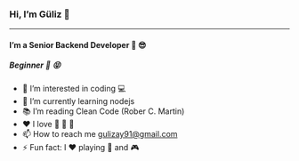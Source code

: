 ### Hi, I’m Güliz 👋 

-------------------------------------------
#### I’m a Senior Backend Developer 🚀 😎
##### Beginner 🥁 😝 

- 👀 I’m interested in coding 💻
- 🌱 I’m currently learning nodejs
- 📚 I’m reading Clean Code (Rober C. Martin)
- ♥️ I love 🍺 🍕 🎦 
- 📫 How to reach me gulizay91@gmail.com
- ⚡ Fun fact: I ❤️ playing 🏀 and 🎮 



<!--
**gulizay91/gulizay91** is a ✨ _special_ ✨ repository because its `README.md` (this file) appears on your GitHub profile.

Here are some ideas to get you started:

- 🔭 I’m currently working on ...
- 🌱 I’m currently learning ...
- 👯 I’m looking to collaborate on ...
- 🤔 I’m looking for help with ...
- 💬 Ask me about ...
- 📫 How to reach me: ...
- 😄 Pronouns: ...
- ⚡ Fun fact: ...
-->
